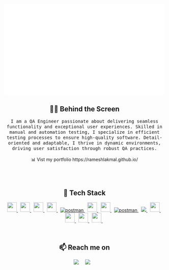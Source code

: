 <div align="center">
  <img src="https://github.com/rameshlakmal/rameshlakmal/blob/main/img/d6.gif" alt="header" height="5%" width="100%"/ >
</div>

<h2 align="center"> 👨‍💻 Behind the Screen</h2>

<p align="center">
  <samp> I am a QA Engineer passionate about delivering seamless functionality and exceptional user experiences. Skilled in manual and automation testing, I specialize in efficient testing processes to ensure high-quality software. Detail-oriented and adaptable, I thrive in dynamic environments, driving user satisfaction through robust QA practices.</samp> <br><br>
📊 Vist my portfolio https://rameshlakmal.github.io/ <br><br>
<!--   <img src="https://komarev.com/ghpvc/?username=rameshlakmal" alt="https://github.com/rameshlakmal" /> -->
</p>

<br>


<h2 align="center"> 🚀 Tech Stack</h2>

<p align="center"> 
    <a href="https://www.w3.org/html/" target="_blank"> <img src="https://img.icons8.com/color/48/000000/html-5.png" width="30" height="30"/> </a>&nbsp; 
    <a href="https://www.w3schools.com/css/" target="_blank"> <img src="https://img.icons8.com/color/48/000000/css3.png" width="30" height="30"/> </a> &nbsp;
    <a href="https://getbootstrap.com" target="_blank"> <img src="https://img.icons8.com/color/48/000000/bootstrap.png" width="30" height="30"/> </a> &nbsp;
    <a href="https://developer.mozilla.org/en-US/docs/Web/JavaScript" target="_blank"> <img src="https://img.icons8.com/?size=45&id=PXTY4q2Sq2lG&format=png&color=000000" width="30" height="30"/> </a> &nbsp;
    <a href="https://postman.com" target="_blank"> <img src="https://www.vectorlogo.zone/logos/getpostman/getpostman-icon.svg" alt="postman"width="30" height="30"/> </a> &nbsp;
    <a href="https://git-scm.com/" target="_blank"> <img src="https://img.icons8.com/color/48/000000/git.png" width="30" height="30"/> </a>  &nbsp;
    <a href="https://www.selenium.dev/" target="_blank"> <img src="https://img.icons8.com/?size=45&id=45348&format=png&color=000000" width="30" height="30"/> </a>  &nbsp;
    <a href="https://playwright.dev/" target="_blank"> <img src="https://seeklogo.com/images/P/playwright-logo-22FA8B9E63-seeklogo.com.png" alt="postman" width="40" height="30"/> </a>   &nbsp; 
    <a href="https://jmeter.apache.org/" target="_blank"> <img src="https://jmeter.apache.org/images/logo.svg" height="30"/> </a> &nbsp;
    <a href="https://testng.org/" target="_blank"> <img src="https://images.javatpoint.com/tutorial/testng/images/testng-tutorial.png" width="30" height="30"/> </a> &nbsp;
    <a href="https://junit.org/junit5/" target="_blank"> <img src="https://junit.org/junit5/assets/img/junit5-logo.png" width="30" height="30"/> </a> &nbsp;
    <a href="https://azure.microsoft.com/en-us/products/devops" target="_blank"> <img src="https://seeklogo.com/images/M/microsoft-azure-logo-85055C44BE-seeklogo.com.png" width="30" height="30"/> </a>  &nbsp;
    <a href="https://www.atlassian.com/software/jira" target="_blank"> <img src="https://seeklogo.com/images/J/jira-logo-FD39F795A7-seeklogo.com.png" width="30" height="30"/> </a>  &nbsp;
</p>
<br>
<h2  align="center">📫 Reach me on</h2>
<p align="center">
  <a target="_blank"href="https://www.linkedin.com/in/ramesh-lakmal99/"><img src="https://img.shields.io/badge/linkedin-%230077B5.svg?&style=for-the-badge&logo=linkedin&logoColor=white" /></a>&nbsp;&nbsp;&nbsp;&nbsp;
  <a href="mailto:rameshslakmal1999@gmail.com@gmail.com?subject=Hello%20Ileri,%20From%20Github"><img src="https://img.shields.io/badge/gmail-%23D14836.svg?&style=for-the-badge&logo=gmail&logoColor=white" /></a>&nbsp;&nbsp;&nbsp;&nbsp;
</p><br> 

<br>







